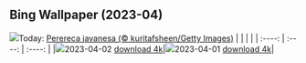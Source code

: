 ## Bing Wallpaper (2023-04)
![](https://global.bing.com/th?id=OHR.FrogMonth_PT-BR8459718048_UHD.jpg&w=1000)Today: [Perereca javanesa (© kuritafsheen/Getty Images)](https://global.bing.com/th?id=OHR.FrogMonth_PT-BR8459718048_UHD.jpg)
|      |      |      |
| :----: | :----: | :----: |
|![](https://global.bing.com/th?id=OHR.FrogMonth_PT-BR8459718048_UHD.jpg&pid=hp&w=384&h=216&rs=1&c=4)2023-04-02 [download 4k](https://global.bing.com/th?id=OHR.FrogMonth_PT-BR8459718048_UHD.jpg)|![](https://global.bing.com/th?id=OHR.SteyrRiver_PT-BR1509905208_UHD.jpg&pid=hp&w=384&h=216&rs=1&c=4)2023-04-01 [download 4k](https://global.bing.com/th?id=OHR.SteyrRiver_PT-BR1509905208_UHD.jpg)|
